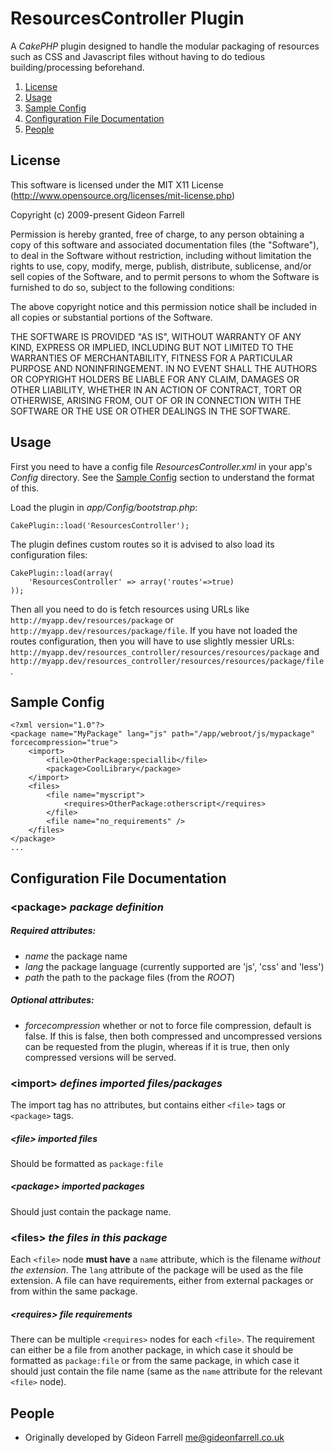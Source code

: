 ResourcesController Plugin
===========================

A *CakePHP* plugin designed to handle the modular packaging of resources such as CSS and Javascript files without having to do tedious building/processing beforehand.

1. [License](#license-)  
2. [Usage](#usage-)
3. [Sample Config](#sampleconfig-)
4. [Configuration File Documentation](#configurationfiledocumentation-)
5. [People](#people-)



License <a id="license"></a>
----------------------------

This software is licensed under the MIT X11 License (http://www.opensource.org/licenses/mit-license.php)

Copyright (c) 2009-present Gideon Farrell

Permission is hereby granted, free of charge, to any person obtaining a copy
of this software and associated documentation files (the "Software"), to deal
in the Software without restriction, including without limitation the rights
to use, copy, modify, merge, publish, distribute, sublicense, and/or sell
copies of the Software, and to permit persons to whom the Software is
furnished to do so, subject to the following conditions:

The above copyright notice and this permission notice shall be included in
all copies or substantial portions of the Software.

THE SOFTWARE IS PROVIDED "AS IS", WITHOUT WARRANTY OF ANY KIND, EXPRESS OR
IMPLIED, INCLUDING BUT NOT LIMITED TO THE WARRANTIES OF MERCHANTABILITY,
FITNESS FOR A PARTICULAR PURPOSE AND NONINFRINGEMENT. IN NO EVENT SHALL THE
AUTHORS OR COPYRIGHT HOLDERS BE LIABLE FOR ANY CLAIM, DAMAGES OR OTHER
LIABILITY, WHETHER IN AN ACTION OF CONTRACT, TORT OR OTHERWISE, ARISING FROM,
OUT OF OR IN CONNECTION WITH THE SOFTWARE OR THE USE OR OTHER DEALINGS IN
THE SOFTWARE.


Usage <a name="usage-"></a>
---------------------------

First you need to have a config file *ResourcesController.xml* in your app's *Config* directory. See the [Sample Config](#sampleconfig-) section to understand the format of this.

Load the plugin in *app/Config/bootstrap.php*:
   
    CakePlugin::load('ResourcesController');
    
The plugin defines custom routes so it is advised to also load its configuration files:

	CakePlugin::load(array(
		'ResourcesController' => array('routes'=>true)
	));

Then all you need to do is fetch resources using URLs like `http://myapp.dev/resources/package` or `http://myapp.dev/resources/package/file`. If you have not loaded the routes configuration, then you will have to use slightly messier URLs: `http://myapp.dev/resources_controller/resources/resources/package` and `http://myapp.dev/resources_controller/resources/resources/package/file`.


Sample Config <a name="sampleconfig-"></a>
---------------------------------------------

    <?xml version="1.0"?>
    <package name="MyPackage" lang="js" path="/app/webroot/js/mypackage" forcecompression="true">
    	<import>
    		<file>OtherPackage:speciallib</file>
    		<package>CoolLibrary</package>
    	</import>
    	<files>
    		<file name="myscript">
    			<requires>OtherPackage:otherscript</requires>
    		</file>
    		<file name="no_requirements" />
    	</files>
    </package>
    ...


Configuration File Documentation <a name="configurationfiledocumentation-"></a>
-------------------------------------------------------------------------------

### \<package\> *package definition*
##### Required attributes:
- *name* the package name
- *lang* the package language (currently supported are 'js', 'css' and 'less')
- *path* the path to the package files (from the *ROOT*)

##### Optional attributes:
- *forcecompression* whether or not to force file compression, default is false. If this is false, then both compressed and uncompressed versions can be requested from the plugin, whereas if it is true, then only compressed versions will be served.


### \<import\> *defines imported files/packages*
The import tag has no attributes, but contains either `<file>` tags or `<package>` tags.

##### \<file\> *imported files*
Should be formatted as `package:file`

##### \<package\> *imported packages*
Should just contain the package name.

### \<files\> *the files in this package*
Each `<file>` node **must have** a `name` attribute, which is the filename _without the extension_. The `lang` attribute of the package will be used as the file extension. A file can have requirements, either from external packages or from within the same package.

##### \<requires\> *file requirements*
There can be multiple `<requires>` nodes for each `<file>`. The requirement can either be a file from another package, in which case it should be formatted as `package:file` or from the same package, in which case it should just contain the file name (same as the `name` attribute for the relevant `<file>` node).



People <a name="people-"></a>
------------------------------

* Originally developed by Gideon Farrell [<me@gideonfarrell.co.uk>](mailto:me@gideonfarrell.co.uk)